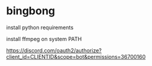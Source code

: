 # bingbong

install python requirements

install ffmpeg on system PATH

https://discord.com/oauth2/authorize?client_id=CLIENTID&scope=bot&permissions=36700160

